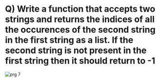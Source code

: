 # Q) Write a function that accepts two strings and returns the indices of all the occurences of the second string in the first string as a list. If the second string is not present in the first string then it should return to -1
![prg 7](https://github.com/user-attachments/assets/c3e5638e-3c4c-4b4b-b20a-1c9dccf2bf19)
